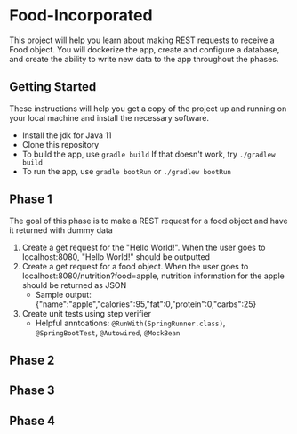 # Food-Incorporated
This project will help you learn about making REST requests to receive a Food object. You will dockerize the app, create and configure a database, and create the ability to write new data to the app throughout the phases.

## Getting Started
These instructions will help you get a copy of the project up and running on your local machine and install the necessary software.
* Install the jdk for Java 11
* Clone this repository 
* To build the app, use `gradle build` If that doesn't work, try `./gradlew build`
* To run the app, use `gradle bootRun` or `./gradlew bootRun`


## Phase 1
The goal of this phase is to make a REST request for a food object and have it returned with dummy data 
1. Create a get request for the "Hello World!". When the user goes to localhost:8080, "Hello World!" should be outputted
2. Create a get request for a food object. When the user goes to localhost:8080/nutrition?food=apple, nutrition information for the apple should be returned as JSON
   * Sample output: {"name":"apple","calories":95,"fat":0,"protein":0,"carbs":25}
3. Create unit tests using step verifier
   * Helpful anntoations: `@RunWith(SpringRunner.class)`, `@SpringBootTest`, `@Autowired`, `@MockBean`
  

## Phase 2

## Phase 3

## Phase 4
